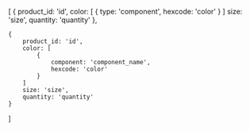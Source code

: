 [
{
product_id: 'id',
color: [
{
type: 'component',
hexcode: 'color'
}
]
size: 'size',
quantity: 'quantity'
},

    {
        product_id: 'id',
        color: [
            {
                component: 'component_name',
                hexcode: 'color'
            }
        ]
        size: 'size',
        quantity: 'quantity'
    }

]
